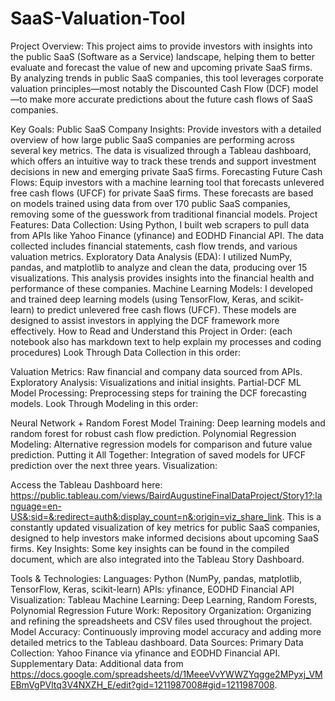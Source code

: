 # SaaS-Valuation-Tool

Project Overview: This project aims to provide investors with insights into the public SaaS (Software as a Service) landscape, helping them to better evaluate and forecast the value of new and upcoming private SaaS firms. By analyzing trends in public SaaS companies, this tool leverages corporate valuation principles—most notably the Discounted Cash Flow (DCF) model—to make more accurate predictions about the future cash flows of SaaS companies.

Key Goals:
Public SaaS Company Insights: Provide investors with a detailed overview of how large public SaaS companies are performing across several key metrics. The data is visualized through a Tableau dashboard, which offers an intuitive way to track these trends and support investment decisions in new and emerging private SaaS firms.
Forecasting Future Cash Flows: Equip investors with a machine learning tool that forecasts unlevered free cash flows (UFCF) for private SaaS firms. These forecasts are based on models trained using data from over 170 public SaaS companies, removing some of the guesswork from traditional financial models.
Project Features:
Data Collection: Using Python, I built web scrapers to pull data from APIs like Yahoo Finance (yfinance) and EODHD Financial API. The data collected includes financial statements, cash flow trends, and various valuation metrics.
Exploratory Data Analysis (EDA): I utilized NumPy, pandas, and matplotlib to analyze and clean the data, producing over 15 visualizations. This analysis provides insights into the financial health and performance of these companies.
Machine Learning Models: I developed and trained deep learning models (using TensorFlow, Keras, and scikit-learn) to predict unlevered free cash flows (UFCF). These models are designed to assist investors in applying the DCF framework more effectively.
How to Read and Understand this Project in Order: (each notebook also has markdown text to help explain my processes and coding procedures)
Look Through Data Collection in this order:

Valuation Metrics: Raw financial and company data sourced from APIs.
Exploratory Analysis: Visualizations and initial insights.
Partial-DCF ML Model Processing: Preprocessing steps for training the DCF forecasting models.
Look Through Modeling in this order:

Neural Network + Random Forest Model Training: Deep learning models and random forest for robust cash flow prediction.
Polynomial Regression Modeling: Alternative regression models for comparison and future value prediction.
Putting it All Together: Integration of saved models for UFCF prediction over the next three years.
Visualization:

Access the Tableau Dashboard here: https://public.tableau.com/views/BairdAugustineFinalDataProject/Story1?:language=en-US&:sid=&:redirect=auth&:display_count=n&:origin=viz_share_link. This is a constantly updated visualization of key metrics for public SaaS companies, designed to help investors make informed decisions about upcoming SaaS firms.
Key Insights:
Some key insights can be found in the compiled document, which are also integrated into the Tableau Story Dashboard.

Tools & Technologies:
Languages: Python (NumPy, pandas, matplotlib, TensorFlow, Keras, scikit-learn)
APIs: yfinance, EODHD Financial API
Visualization: Tableau
Machine Learning: Deep Learning, Random Forests, Polynomial Regression
Future Work:
Repository Organization: Organizing and refining the spreadsheets and CSV files used throughout the project.
Model Accuracy: Continuously improving model accuracy and adding more detailed metrics to the Tableau dashboard.
Data Sources:
Primary Data Collection: Yahoo Finance via yfinance and EODHD Financial API.
Supplementary Data: Additional data from https://docs.google.com/spreadsheets/d/1MeeeVvYWWZYqgge2MPyxj_VMEBmVgPVltq3V4NXZH_E/edit?gid=1211987008#gid=1211987008.
